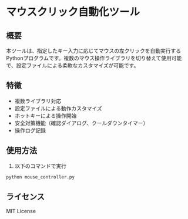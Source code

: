 # マウスクリック自動化ツール

## 概要
本ツールは、指定したキー入力に応じてマウスの左クリックを自動実行するPythonプログラムです。複数のマウス操作ライブラリを切り替えて使用可能で、設定ファイルによる柔軟なカスタマイズが可能です。

## 特徴
- 複数ライブラリ対応
- 設定ファイルによる動作カスタマイズ
- ホットキーによる操作開始
- 安全対策機能（確認ダイアログ、クールダウンタイマー）
- 操作ログ記録

## 使用方法

1. 以下のコマンドで実行
```bash
python mouse_controller.py
```

## ライセンス
MIT License
